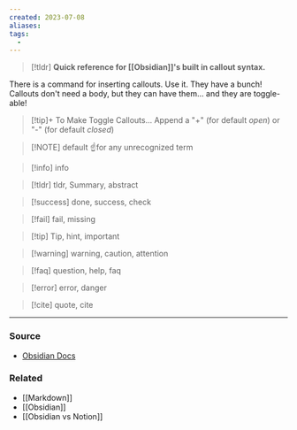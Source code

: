 ```yaml
---
created: 2023-07-08
aliases: 
tags:
  - 
---
```


>[!tldr] **Quick reference for [[Obsidian]]'s built in callout syntax.**

There is a command for inserting callouts. Use it. They have a bunch!
Callouts don't need a body, but they can have them... and they are toggle-able!

> [!tip]+ To Make Toggle Callouts...
> Append a "+" (for default *open*) or "-" (for default *closed*)

> [!NOTE] default
> ☝️for any unrecognized term

> [!info] info

> [!tldr] tldr, Summary, abstract

> [!success] done, success, check

> [!fail] fail, missing

> [!tip] Tip, hint, important 

> [!warning] warning, caution, attention

> [!faq] question, help, faq

> [!error] error, danger

>[!cite] quote, cite

****
### Source
- [Obsidian Docs](https://help.obsidian.md/Editing+and+formatting/Callouts#Supported+types)
### Related
- [[Markdown]]
- [[Obsidian]]
- [[Obsidian vs Notion]]